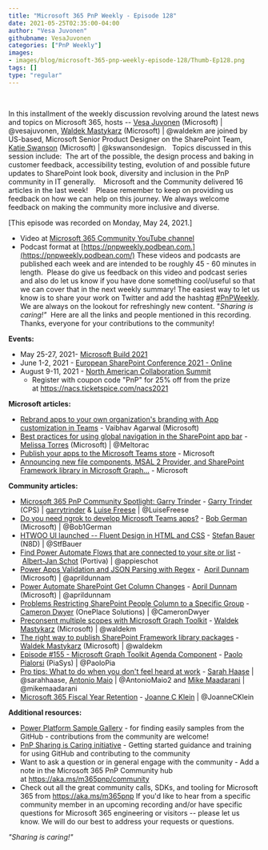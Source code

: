 ```yaml
---
title: "Microsoft 365 PnP Weekly - Episode 128"
date: 2021-05-25T02:35:00-04:00
author: "Vesa Juvonen"
githubname: VesaJuvonen
categories: ["PnP Weekly"]
images:
- images/blog/microsoft-365-pnp-weekly-episode-128/Thumb-Ep128.png
tags: []
type: "regular"
---
```

 

In this installment of the weekly discussion revolving around the latest
news and topics on Microsoft 365, hosts -- [Vesa
Juvonen](http://twitter.com/vesajuvonen) (Microsoft) |
\@vesajuvonen, [Waldek
Mastykarz](http://twitter.com/waldekm) (Microsoft) | \@waldekm are
joined by US-based, Microsoft Senior Product Designer on the SharePoint
Team, [Katie Swanson](http://twitter.com/kswansondesign) (Microsoft) |
\@kswansondesign.   Topics discussed in this session include:  The art
of the possible, the design process and baking in customer feedback,
accessibility testing, evolution of and possible future updates to
SharePoint look book, diversity and inclusion in the PnP community 
in IT generally.    Microsoft and the Community delivered 16 articles in
the last week!   
Please remember to keep on providing us feedback on how we can help on
this journey. We always welcome feedback on making the community more
inclusive and diverse.

[This episode was recorded on Monday, May 24,
2021.]

-   Video at [Microsoft 365 Community YouTube
    channel](https://aka.ms/m365pnp-videos)
-   Podcast format
    at [https://pnpweekly.podbean.com.](https://pnpweekly.podbean.com/)
These videos and podcasts are published each week and are intended to be
roughly 45 - 60 minutes in length.  Please do give us feedback on this
video and podcast series and also do let us know if you have done
something cool/useful so that we can cover that in the next weekly
summary! The easiest way to let us know is to share your work on Twitter
and add the
hashtag [#PnPWeekly](https://twitter.com/search?q=%23pnpweekly). We are
always on the lookout for refreshingly new content. "*Sharing is
caring!"* 
Here are all the links and people mentioned in this recording. Thanks,
everyone for your contributions to the community!

**Events:**

-   May 25-27, 2021- [Microsoft Build
    2021](https://mybuild.microsoft.com/?WT.mc_id=m365-29364-wmastyka)
-   June 1-2, 2021 - [European SharePoint Conference 2021 -
    Online](https://www.sharepointeurope.com/conference/schedule/)
-   August 9-11, 2021 - [North American Collaboration
    Summit](https://www.collabsummit.org/)
    -   Register with coupon code "PnP" for 25% off from the prize
        at <https://nacs.ticketspice.com/nacs2021>


**Microsoft articles:**

-   [Rebrand apps to your own organization's branding with App
    customization in
    Teams](https://techcommunity.microsoft.com/t5/microsoft-teams-blog/rebrand-apps-to-your-own-organization-s-branding-with-app/ba-p/2376296?WT.mc_id=m365-29364-wmastyka) -
    Vaibhav Agarwal (Microsoft)
-   [Best practices for using global navigation in the SharePoint app
    bar](https://techcommunity.microsoft.com/t5/microsoft-sharepoint-blog/best-practices-for-using-global-navigation-in-the-sharepoint-app/ba-p/2361916?WT.mc_id=m365-29364-wmastyka) -
    [Melissa Torres](https://twitter.com/Meltorac) (Microsoft)
    | \@Meltorac
-   [Publish your apps to the Microsoft Teams
    store](https://developer.microsoft.com/microsoft-365/blogs/publish-your-apps-to-the-microsoft-teams-store/?WT.mc_id=m365-29364-wmastyka) -
    Microsoft
-   [Announcing new file components, MSAL 2 Provider, and SharePoint
    Framework library in Microsoft
    Graph\...](https://developer.microsoft.com/microsoft-365/blogs/announcing-new-file-components-msal-2-provider-and-sharepoint-framework-library-in-microsoft-graph-toolkit/?WT.mc_id=m365-29364-wmastyka) -
    Microsoft

**Community articles:**

-   [Microsoft 365 PnP Community Spotlight: Garry
    Trinder](https://techcommunity.microsoft.com/t5/microsoft-365-pnp-blog/microsoft-365-pnp-community-spotlight-garry-trinder/ba-p/2377740?WT.mc_id=m365-29364-wmastyka)
    - [Garry Trinder](https://twitter.com/garrytrinder) (CPS)
    | [garrytrinder](https://github.com/garrytrinder) &
    [Luise Freese](https://twitter.com/LuiseFreese) | \@LuiseFreese
-   [Do you need ngrok to develop Microsoft Teams
    apps?](https://techcommunity.microsoft.com/t5/microsoft-365-pnp-blog/do-you-need-ngrok-to-develop-microsoft-teams-apps/ba-p/2353206?WT.mc_id=m365-29364-wmastyka) -
    [Bob German](https://twitter.com/Bob1German) (Microsoft)
    | \@Bob1German
-   [HTWOO UI launched -- Fluent Design in HTML and
    CSS](https://n8d.at/htwoo-ui-launched-fluent-design-in-html-and-css/) -
    [Stefan Bauer](https://twitter.com/StfBauer) (N8D) | \@StfBauer
-   [Find Power Automate Flows that are connected to your site or
    list](https://www.cloudappie.nl/search-flows-connections/)
    - [Albert-Jan Schot](https://twitter.com/appieschot) (Portiva)
    | \@appieschot
-   [Power Apps Validation and JSON Parsing with
    Regex](https://www.sharepointsiren.com/2021/05/power-apps-validation-and-json-parsing-with-regex/)
    -  [April Dunnam](https://twitter.com/aprildunnam) (Microsoft)
    | \@aprildunnam
-   [Power Automate SharePoint Get Column
    Changes](https://www.sharepointsiren.com/2021/05/power-automate-sharepoint-get-column-changes/) -
    [April Dunnam](https://twitter.com/aprildunnam) (Microsoft)
    | \@aprildunnam
-   [Problems Restricting SharePoint People Column to a Specific
    Group](https://camerondwyer.com/2021/05/17/problems-restricting-sharepoint-people-column-to-a-specific-group/) -
    [Cameron Dwyer](https://twitter.com/CameronDwyer) (OnePlace
    Solutions) | \@CameronDwyer
-   [Preconsent multiple scopes with Microsoft Graph
    Toolkit](https://blog.mastykarz.nl/preconsent-multiple-scopes-microsoft-graph-toolkit/) -
    [Waldek Mastykarz](https://twitter.com/waldekm) (Microsoft)
    | \@waldekm
-    [The right way to publish SharePoint Framework library
    packages](https://blog.mastykarz.nl/publish-sharepoint-framework-library-packages/) -
    [Waldek Mastykarz](https://twitter.com/waldekm) (Microsoft)
    | \@waldekm
-   [Episode #155 - Microsoft Graph Toolkit Agenda
    Component](https://www.youtube.com/watch?v=1FRIDCJPXOQ) - [Paolo
    Pialorsi](https://twitter.com/PaoloPia) (PiaSys) | \@PaoloPia
-   [Pro tips: What to do when you don't feel heard at
    work](https://regarding365.com/pro-tips-what-to-do-when-you-dont-feel-heard-at-work-dd841bf47cd1) -
    [Sarah Haase](https://twitter.com/sarahhaase) |
    \@sarahhaase, [Antonio Maio](https://twitter.com/AntonioMaio2) |
    \@AntonioMaio2 and [Mike
    Maadarani](https://twitter.com/mikemaadarani) | \@mikemaadarani
-   [Microsoft 365 Fiscal Year
    Retention](https://joannecklein.com/2021/05/18/microsoft-365-fiscal-year-retention/)
    - [Joanne C Klein](https://twitter.com/JoanneCKlein)
    | \@JoanneCKlein

**Additional resources:**

-   [Power Platform Sample
    Gallery](https://aka.ms/powerplatform-samples) - for finding easily
    samples from the GitHub - contributions from the community are
    welcome!
-   [PnP Sharing is Caring
    initiative](https://aka.ms/sharing-is-caring) - Getting started
    guidance and training for using GitHub and contributing to the
    community
-   Want to ask a question or in general engage with the community - Add
    a note in the Microsoft 365 PnP Community hub
    at <https://aka.ms/m365pnp/community>
-   Check out all the great community calls, SDKs, and tooling for
    Microsoft 365 from <https://aka.ms/m365pnp>
If you'd like to hear from a specific community member in an upcoming
recording and/or have specific questions for Microsoft 365 engineering
or visitors -- please let us know. We will do our best to address your
requests or questions.

*"Sharing is caring!"*

